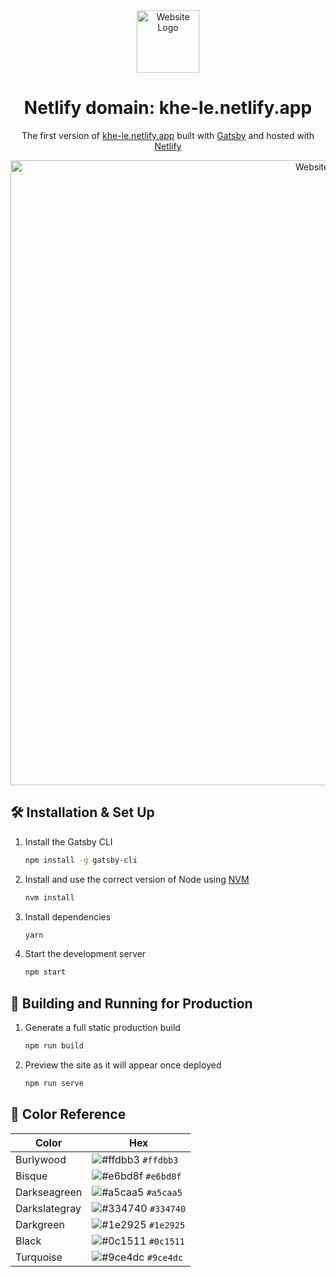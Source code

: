 


<div align="center">
  <img alt="Website Logo" src="https://drive.google.com/uc?export=view&id=114MWSJlbvIcOXzoNKaQ8Kk8XfwvMJA3l" width="100">
</div>
<h1 align="center">
  Netlify domain: khe-le.netlify.app
</h1>
<p align="center">
  The first version of <a href="https://khe-le.netlify.app" target="_blank">khe-le.netlify.app</a> built with <a href="https://www.gatsbyjs.org/" target="_blank">Gatsby</a> and hosted with <a href="https://www.netlify.com/" target="_blank">Netlify</a>
</p>
<div align="center">
  <img alt="Website Banner" src="https://drive.google.com/uc?export=view&id=1aVEd0onJAJf0xkW3nYX_tXmrbGGRSv8n" width="1000">
</div>

## 🛠 Installation & Set Up

1. Install the Gatsby CLI

   ```sh
   npm install -g gatsby-cli
   ```

2. Install and use the correct version of Node using [NVM](https://github.com/nvm-sh/nvm)

   ```sh
   nvm install
   ```

3. Install dependencies

   ```sh
   yarn
   ```

4. Start the development server

   ```sh
   npm start
   ```

## 🚀 Building and Running for Production

1. Generate a full static production build

   ```sh
   npm run build
   ```

1. Preview the site as it will appear once deployed

   ```sh
   npm run serve
   ```
   
## 🎨 Color Reference

| Color          | Hex                                                                |
| -------------- | ------------------------------------------------------------------ |
| Burlywood      | ![#ffdbb3](https://via.placeholder.com/10/ffdbb3?text=+) `#ffdbb3` |
| Bisque         | ![#e6bd8f](https://via.placeholder.com/10/e6bd8f?text=+) `#e6bd8f` |
| Darkseagreen   | ![#a5caa5](https://via.placeholder.com/10/a5caa5?text=+) `#a5caa5` |
| Darkslategray  | ![#334740](https://via.placeholder.com/10/334740?text=+) `#334740` |
| Darkgreen      | ![#1e2925](https://via.placeholder.com/10/1e2925?text=+) `#1e2925` |
| Black          | ![#0c1511](https://via.placeholder.com/10/0c1511?text=+) `#0c1511` |
| Turquoise      | ![#9ce4dc](https://via.placeholder.com/10/9ce4dc?text=+) `#9ce4dc` |





